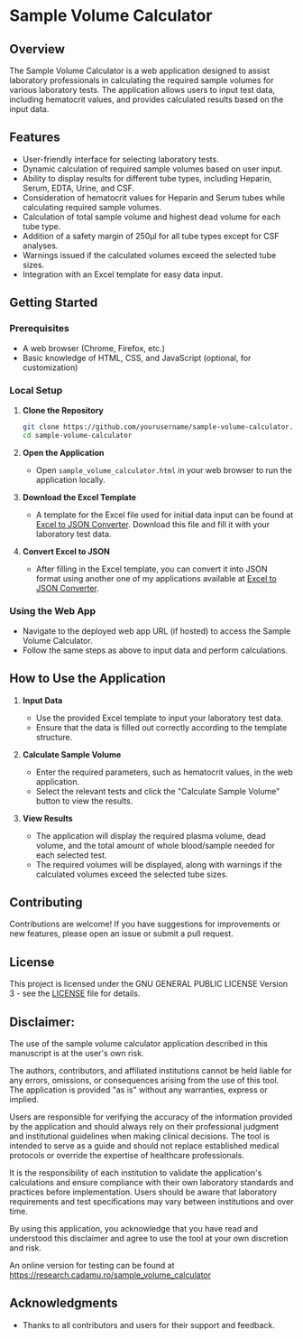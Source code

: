 # Sample Volume Calculator

## Overview
The Sample Volume Calculator is a web application designed to assist laboratory professionals in calculating the required sample volumes for various laboratory tests. The application allows users to input test data, including hematocrit values, and provides calculated results based on the input data.

## Features
- User-friendly interface for selecting laboratory tests.
- Dynamic calculation of required sample volumes based on user input.
- Ability to display results for different tube types, including Heparin, Serum, EDTA, Urine, and CSF.
- Consideration of hematocrit values for Heparin and Serum tubes while calculating required sample volumes.
- Calculation of total sample volume and highest dead volume for each tube type.
- Addition of a safety margin of 250µl for all tube types except for CSF analyses.
- Warnings issued if the calculated volumes exceed the selected tube sizes.
- Integration with an Excel template for easy data input.

## Getting Started

### Prerequisites
- A web browser (Chrome, Firefox, etc.)
- Basic knowledge of HTML, CSS, and JavaScript (optional, for customization)

### Local Setup
1. **Clone the Repository**
   ```bash
   git clone https://github.com/yourusername/sample-volume-calculator.git
   cd sample-volume-calculator
   ```

2. **Open the Application**
   - Open `sample_volume_calculator.html` in your web browser to run the application locally.

3. **Download the Excel Template**
   - A template for the Excel file used for initial data input can be found at [Excel to JSON Converter](https://salk.cadamu.ro/excel_to_json_converter). Download this file and fill it with your laboratory test data.

4. **Convert Excel to JSON**
   - After filling in the Excel template, you can convert it into JSON format using another one of my applications available at [Excel to JSON Converter](https://salk.cadamu.ro/excel_to_json_converter).

### Using the Web App
- Navigate to the deployed web app URL (if hosted) to access the Sample Volume Calculator.
- Follow the same steps as above to input data and perform calculations.

## How to Use the Application
1. **Input Data**
   - Use the provided Excel template to input your laboratory test data.
   - Ensure that the data is filled out correctly according to the template structure.

2. **Calculate Sample Volume**
   - Enter the required parameters, such as hematocrit values, in the web application.
   - Select the relevant tests and click the "Calculate Sample Volume" button to view the results.

3. **View Results**
   - The application will display the required plasma volume, dead volume, and the total amount of whole blood/sample needed for each selected test.
   - The required volumes will be displayed, along with warnings if the calculated volumes exceed the selected tube sizes.

## Contributing
Contributions are welcome! If you have suggestions for improvements or new features, please open an issue or submit a pull request.

## License
This project is licensed under the GNU GENERAL PUBLIC LICENSE Version 3 - see the [LICENSE](LICENSE) file for details.

## Disclaimer:
The use of the sample volume calculator application described in this manuscript is at the user's own risk. 

The authors, contributors, and affiliated institutions cannot be held liable for any errors, omissions, or consequences arising from the use of this tool. The application is provided "as is" without any warranties, express or implied.

Users are responsible for verifying the accuracy of the information provided by the application and should always rely on their professional judgment and institutional guidelines when making clinical decisions. The tool is intended to serve as a guide and should not replace established medical protocols or override the expertise of healthcare professionals.

It is the responsibility of each institution to validate the application's calculations and ensure compliance with their own laboratory standards and practices before implementation. Users should be aware that laboratory requirements and test specifications may vary between institutions and over time.

By using this application, you acknowledge that you have read and understood this disclaimer and agree to use the tool at your own discretion and risk.

An online version for testing can be found at https://research.cadamu.ro/sample_volume_calculator 
## Acknowledgments
- Thanks to all contributors and users for their support and feedback.
